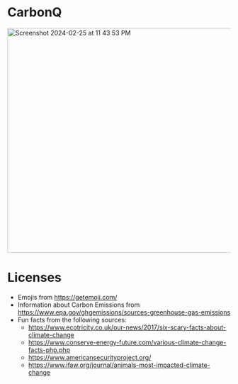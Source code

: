 # CarbonQ

<img width="507" alt="Screenshot 2024-02-25 at 11 43 53 PM" src="https://github.com/reevakhokhar/CarbonQ/assets/65139073/d63f9a8e-68dd-49f4-803b-53d050e2dac0">

# Licenses
- Emojis from https://getemoji.com/
- Information about Carbon Emissions from https://www.epa.gov/ghgemissions/sources-greenhouse-gas-emissions
- Fun facts from the following sources:
  - https://www.ecotricity.co.uk/our-news/2017/six-scary-facts-about-climate-change 
  - https://www.conserve-energy-future.com/various-climate-change-facts-php.php
  - https://www.americansecurityproject.org/
  - https://www.ifaw.org/journal/animals-most-impacted-climate-change
